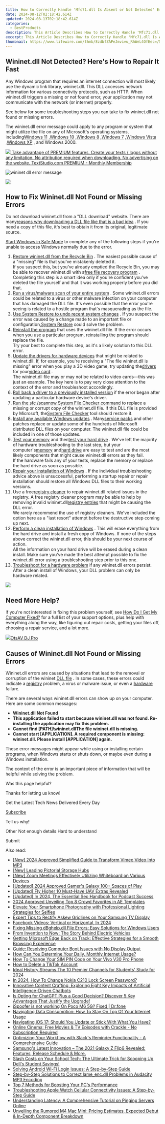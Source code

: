 ```yaml
---
title: How to Correctly Handle 'Mfc71.dll Is Absent or Not Detected' Errors
date: 2024-08-12T02:18:42.614Z
updated: 2024-08-13T02:18:42.614Z
categories:
  - BestProducts
description: This Article Describes How to Correctly Handle 'Mfc71.dll Is Absent or Not Detected' Errors
excerpt: This Article Describes How to Correctly Handle 'Mfc71.dll Is Absent or Not Detected' Errors
thumbnail: https://www.lifewire.com/thmb/8zdbfZAPeJmvivu_RhWeL4OfEec=/540x405/filters:no_upscale():max_bytes(150000):strip_icc():format(webp)/mfc71-dll-error-message-59b2ada4d963ac00116c1b84.png
---
```


## Wininet.dll Not Detected? Here's How to Repair It Fast
 Any Windows program that requires an internet connection will most likely use the dynamic link library, wininet.dll. This DLL accesses network information for various connectivity protocols, such as HTTP. When wininet.dll triggers a missing or not found error, your application may not communicate with the network (or internet) properly.

 See below for some troubleshooting steps you can take to fix wininet.dll not found or missing errors.  

 The wininet.dll error message could apply to any program or system that might utilize the file on any of Microsoft's operating systems, including[Windows 11](https://www.lifewire.com/windows-11-5188930) ,[Windows 10](https://www.lifewire.com/windows-10-2626217) ,[Windows 8](https://www.lifewire.com/windows-8-2626235) ,[Windows 7](https://www.lifewire.com/windows-7-2626265) ,[Windows Vista](https://www.lifewire.com/windows-vista-2626311) ,[Windows XP](https://www.lifewire.com/windows-xp-2626354) , and Windows 2000.

<!-- affiliate ads begin -->
<a href="https://secure.textstudio.com/order/checkout.php?PRODS=35633281&QTY=1&AFFILIATE=108875&CART=1"> <img src="https://secure.avangate.com/images/merchant/d6eb8222c9718486bdabce8b897380f7/products/2_premium-icon.png" border="0"> Take advantage of PREMIUM features. 
Create your texts / logos without any limitation. 
No attribution required when downloading. 
No advertising on the website. 
 TextStudio.com  PREMIUM - Monthly Membership</a>
<!-- affiliate ads end -->
![wininet dll error message](https://www.lifewire.com/thmb/pBaTXyMUlR0Xc_FLaxxY3GLac2o=/1500x0/filters:no_upscale():max_bytes(150000):strip_icc():format(webp)/wininet-dll-error-message-ee04bf78a2434e4ba0d84b6aa7589f54.png)

<!-- affiliate ads begin -->
<a href="https://secure.2checkout.com/order/checkout.php?PRODS=2201613&QTY=1&AFFILIATE=108875&CART=1"><img src="https://www.macdvdripperpro.com/images/devices-3.png" border="0"></a>
<!-- affiliate ads end -->
## How to Fix Wininet.dll Not Found or Missing Errors

 Do not download wininet.dll from a "DLL download" website. There are many[reasons why downloading a DLL file like that is a bad idea](https://www.lifewire.com/important-reasons-not-to-download-dll-files-2624455) . If you need a copy of this file, it's best to obtain it from its original, legitimate source.

[Start Windows in Safe Mode](https://www.lifewire.com/how-do-i-start-windows-in-safe-mode-2624480) to complete any of the following steps if you're unable to access Windows normally due to the error.

1. [Restore wininet.dll from the Recycle Bin](https://www.lifewire.com/how-to-restore-deleted-files-from-the-recycle-bin-2624515) . The easiest possible cause of a "missing" file is that you've mistakenly deleted it.  
 If you suspect this, but you've already emptied the Recycle Bin, you may be able to recover wininet.dll with a[free file recovery program](https://www.lifewire.com/free-data-recovery-software-tools-2622893) .  
 Completing this step is a smart idea only if you're confident you've deleted the file yourself and that it was working properly before you did that.
2. [Run a virus/malware scan of your entire system](https://www.lifewire.com/properly-scan-your-computer-for-viruses-and-other-malware-2624526) . Some wininet.dll errors could be related to a virus or other malware infection on your computer that has damaged the DLL file. It's even possible that the error you're seeing is related to a hostile program that's masquerading as the file.
3. [Use System Restore to undo recent system changes](https://www.lifewire.com/how-to-use-system-restore-in-windows-2626131) . If you suspect the error was caused by a change made to an important file or configuration,[System Restore](https://www.lifewire.com/what-is-system-restore-2626022) could solve the problem.
4. [Reinstall the program](https://www.lifewire.com/what-is-the-proper-way-to-reinstall-a-software-program-2624478) that uses the wininet.dll file. If the error occurs when you use a particular program, reinstalling the program should replace the file.  
 Try your best to complete this step, as it's a likely solution to this DLL error.
5. [Update the drivers for hardware devices](https://www.lifewire.com/how-to-update-drivers-in-windows-2619214) that might be related to wininet.dll. If, for example, you're receiving a "The file wininet.dll is missing" error when you play a 3D video game, try updating the[drivers](https://www.lifewire.com/what-is-a-device-driver-2625796) for your[video card](https://www.lifewire.com/what-is-a-video-card-2618161) .  
 The wininet.dll file may or may not be related to video cards—this was just an example. The key here is to pay very close attention to the context of the error and troubleshoot accordingly.
6. [Roll back a driver to a previously installed version](https://www.lifewire.com/how-to-roll-back-a-driver-in-windows-2619217) if the error began after updating a particular hardware device's driver.
7. [Run the sfc /scannow System File Checker command](https://www.lifewire.com/how-to-use-sfc-scannow-to-repair-windows-system-files-2626161) to replace a missing or corrupt copy of the wininet.dll file. If this DLL file is provided by Microsoft, the[System File Checker](https://www.lifewire.com/sfc-command-system-file-checker-2626020) tool should restore it.
8. [Install any available Windows updates](https://www.lifewire.com/how-to-check-for-install-windows-updates-2624596) . Many[service packs](https://www.lifewire.com/what-is-a-service-pack-2626010) and other patches replace or update some of the hundreds of Microsoft distributed DLL files on your computer. The wininet.dll file could be included in one of those updates.
9. [Test your memory](https://www.lifewire.com/free-memory-test-programs-2626178) and then[test your hard drive](https://www.lifewire.com/free-hard-drive-testing-programs-2626183) . We've left the majority of hardware troubleshooting to the last step, but your computer's[memory](https://www.lifewire.com/what-is-random-access-memory-ram-2618159) and[hard drive](https://www.lifewire.com/what-is-a-hard-disk-drive-2618152) are easy to test and are the most likely components that might cause wininet.dll errors as they fail.  
 If the hardware fails any of your tests, replace the memory or replace the hard drive as soon as possible.
10. [Repair your installation of Windows](https://www.lifewire.com/how-do-i-automatically-repair-windows-problems-2624907) . If the individual troubleshooting advice above is unsuccessful, performing a startup repair or repair installation should restore all Windows DLL files to their working versions.
11. Use a free[registry cleaner](https://www.lifewire.com/free-registry-cleaners-2626176) to repair wininet.dll related issues in the registry. A free registry cleaner program may be able to help by removing invalid wininet.dll[registry entries](https://www.lifewire.com/what-is-a-registry-key-2625999) that might be causing the DLL error.  
 We rarely recommend the use of registry cleaners. We've included the option here as a "last resort" attempt before the destructive step coming up next.
12. [Perform a clean installation of Windows](https://www.lifewire.com/how-to-clean-install-windows-2624904) . This will erase everything from the hard drive and install a fresh copy of Windows. If none of the steps above correct the wininet.dll error, this should be your next course of action.  
 All the information on your hard drive will be erased during a clean install. Make sure you've made the best attempt possible to fix the wininet.dll error using a troubleshooting step prior to this one.
13. [Troubleshoot for a hardware problem](https://www.lifewire.com/fix-a-dll-issue-caused-by-a-hardware-problem-2624493) if any wininet.dll errors persist. After a clean install of Windows, your DLL problem can only be hardware related.

<!-- affiliate ads begin -->
<a href="https://secure.2checkout.com/order/checkout.php?PRODS=3851691&QTY=1&AFFILIATE=108875&CART=1"><img src="http://www.aiseesoft.com/avangate/30p/banner.jpg" border="0"></a>
<!-- affiliate ads end -->
## Need More Help?

 If you're not interested in fixing this problem yourself, see [How Do I Get My Computer Fixed?](https://www.lifewire.com/how-do-i-get-my-computer-fixed-2625167) for a full list of your support options, plus help with everything along the way, like figuring out repair costs, getting your files off, choosing a repair service, and a lot more.

<!-- affiliate ads begin -->
<a href="https://otszone.ots7.com/order/checkout.php?PRODS=4713321&QTY=1&AFFILIATE=108875&CART=1"><img src="https://green.ots7.com/screenshots/OtsAV/OtsAVDJ1.90-300x188.jpg" border="0">OtsAV DJ Pro</a>
<!-- affiliate ads end -->
## Causes of Wininet.dll Not Found or Missing Errors

 Wininet.dll errors are caused by situations that lead to the removal or corruption of the wininet [DLL file](https://www.lifewire.com/what-is-a-dll-file-2625852) . In some cases, these errors could indicate a [registry](https://www.lifewire.com/windows-registry-2625992) problem, a virus or malware issue, or even a [hardware](https://www.lifewire.com/computer-hardware-2625895) failure.

 There are several ways wininet.dll errors can show up on your computer. Here are some common messages:

* **Wininet.dll Not Found**
* **This application failed to start because wininet.dll was not found. Re-installing the application may fix this problem.**
* **Cannot find \[PATH\]\\wininet.dllThe file wininet.dll is missing.**
* **Cannot start \[APPLICATION\]. A required component is missing: wininet.dll. Please install \[APPLICATION\] again.**

 These error messages might appear while using or installing certain programs, when Windows starts or shuts down, or maybe even during a Windows installation.

 The context of the error is an important piece of information that will be helpful while solving the problem.

Was this page helpful?

Thanks for letting us know!

 Get the Latest Tech News Delivered Every Day

[Subscribe](https://www.lifewire.com/#)

Tell us why!

 Other  Not enough details  Hard to understand

 Submit

<ins class="adsbygoogle"
     style="display:block"
     data-ad-format="autorelaxed"
     data-ad-client="ca-pub-7571918770474297"
     data-ad-slot="1223367746"></ins>



<ins class="adsbygoogle"
     style="display:block"
     data-ad-client="ca-pub-7571918770474297"
     data-ad-slot="8358498916"
     data-ad-format="auto"
     data-full-width-responsive="true"></ins>

<span class="atpl-alsoreadstyle">Also read:</span>
<div><ul>
<li><a href="https://vimeo-videos.techidaily.com/new-2024-approved-simplified-guide-to-transform-vimeo-video-into-mp3/"><u>[New] 2024 Approved  Simplified Guide to Transform Vimeo Video Into MP3</u></a></li>
<li><a href="https://extra-guidance.techidaily.com/new-leading-pictorial-storage-hubs/"><u>[New] Leading Pictorial Storage Hubs</u></a></li>
<li><a href="https://screen-mirroring-recording.techidaily.com/new-zoom-meetings-effectively-utilizing-whiteboard-on-various-devices/"><u>[New] Zoom Meetings  Effectively Utilizing Whiteboard on Various Devices</u></a></li>
<li><a href="https://eaxpv-info.techidaily.com/updated-2024-approved-gamers-galaxy-100plus-spaces-of-play/"><u>[Updated] 2024 Approved  Gamer's Galaxy  100+ Spaces of Play</u></a></li>
<li><a href="https://some-techniques.techidaily.com/updated-fly-higher-10-must-have-uav-extras-revealed/"><u>[Updated] Fly Higher  10 Must-Have UAV Extras Revealed</u></a></li>
<li><a href="https://fox-access.techidaily.com/updated-in-2024-the-essential-seo-handbook-for-podcast-success/"><u>[Updated] In 2024, The Essential Seo Handbook for Podcast Success</u></a></li>
<li><a href="https://instagram-clips.techidaily.com/2024-approved-unveiling-top-8-crowd-favorites-in-ae-templates/"><u>2024 Approved  Unveiling Top 8 Crowd Favorites in AE Templates</u></a></li>
<li><a href="https://techno-recovery.techidaily.com/elevate-your-smartphone-photography-with-professional-lighting-strategies-for-selfies/"><u>Elevate Your Smartphone Photography with Professional Lighting Strategies for Selfies</u></a></li>
<li><a href="https://techno-recovery.techidaily.com/expert-tips-to-rectify-askew-gridlines-on-your-samsung-tv-display/"><u>Expert Tips to Rectify Askew Gridlines on Your Samsung TV Display</u></a></li>
<li><a href="https://facebook-video-files.techidaily.com/facebook-videos-vertical-or-horizontal-in-2024/"><u>Facebook Videos; Vertical or Horizontal, In 2024</u></a></li>
<li><a href="https://techno-recovery.techidaily.com/fixing-missing-dbghelpdll-file-errors-easy-solutions-for-windows-users/"><u>Fixing Missing dBghelp.dll File Errors: Easy Solutions for Windows Users</u></a></li>
<li><a href="https://techno-recovery.techidaily.com/from-invention-to-now-the-story-behind-electric-vehicles/"><u>From Invention to Now: The Story Behind Electric Vehicles</u></a></li>
<li><a href="https://techno-recovery.techidaily.com/getting-microsoft-edge-back-on-track-effective-strategies-for-a-smooth-browsing-experience/"><u>Getting Microsoft Edge Back on Track: Effective Strategies for a Smooth Browsing Experience</u></a></li>
<li><a href="https://techno-recovery.techidaily.com/guide-resolving-computer-boot-issues-with-no-display-output/"><u>Guide: Resolving Computer Boot Issues with No Display Output</u></a></li>
<li><a href="https://techno-recovery.techidaily.com/how-can-you-determine-your-daily-monthly-internet-usage/"><u>How Can You Determine Your Daily, Monthly Internet Usage?</u></a></li>
<li><a href="https://sim-unlock.techidaily.com/how-to-change-your-sim-pin-code-on-your-vivo-v30-pro-phone-by-drfone-android/"><u>How To Change Your SIM PIN Code on Your Vivo V30 Pro Phone</u></a></li>
<li><a href="https://techno-recovery.techidaily.com/how-to-delete-a-tiktok-account/"><u>How to Delete a TikTok Account</u></a></li>
<li><a href="https://youtube-stream.techidaily.com/ideal-history-streams-the-10-premier-channels-for-students-study-for-2024/"><u>Ideal History Streams  The 10 Premier Channels for Students' Study for 2024</u></a></li>
<li><a href="https://easy-unlock-android.techidaily.com/in-2024-how-to-change-nokia-c210-lock-screen-password-by-drfone-android/"><u>In 2024, How To Change Nokia C210 Lock Screen Password?</u></a></li>
<li><a href="https://tech-haven.techidaily.com/innovative-content-crafting-exploring-eight-key-impacts-of-artificial-intelligence-driven-chatbots/"><u>Innovative Content Crafting: Exploring Eight Key Impacts of Artificial Intelligence-Driven Chatbots</u></a></li>
<li><a href="https://techno-recovery.techidaily.com/is-opting-for-chatgpt-plus-a-good-decision-discover-5-key-advantages-that-justify-the-upgrade/"><u>Is Opting for ChatGPT Plus a Good Decision? Discover 5 Key Advantages That Justify the Upgrade!</u></a></li>
<li><a href="https://fake-location.techidaily.com/ispoofer-is-not-working-on-poco-m6-5g-fixed-drfone-by-drfone-virtual-android/"><u>iSpoofer is not working On Poco M6 5G? Fixed | Dr.fone</u></a></li>
<li><a href="https://techno-recovery.techidaily.com/navigating-data-consumption-how-to-stay-on-top-of-your-internet-usage/"><u>Navigating Data Consumption: How To Stay On Top Of Your Internet Usage</u></a></li>
<li><a href="https://techno-recovery.techidaily.com/navigating-ios-17-should-you-update-or-stick-with-what-you-have/"><u>Navigating iOS 17: Should You Update or Stick With What You Have?</u></a></li>
<li><a href="https://techno-recovery.techidaily.com/online-cinema-free-movies-and-tv-episodes-with-crackle-no-subscription-required/"><u>Online Cinema: Free Movies & TV Episodes with Crackle - No Subscription Required</u></a></li>
<li><a href="https://techno-recovery.techidaily.com/optimizing-your-workflow-with-slacks-reminder-functionality-a-comprehensive-guide/"><u>Optimizing Your Workflow with Slack's Reminder Functionality - A Comprehensive Guide</u></a></li>
<li><a href="https://techno-recovery.techidaily.com/1722853275231-samsungs-latest-innovation-the-2021-galaxy-z-flip6-revealed-features-release-schedule-and-more/"><u>Samsung's Latest Innovation – The 2021 Galaxy Z Flip6 Revealed: Features, Release Schedule & More.</u></a></li>
<li><a href="https://techno-recovery.techidaily.com/slash-costs-on-your-school-tech-the-ultimate-trick-for-scooping-up-dells-student-savings/"><u>Slash Costs on Your School Tech: The Ultimate Trick for Scooping Up Dell's Student Savings!</u></a></li>
<li><a href="https://techno-recovery.techidaily.com/solving-android-wi-fi-login-issues-a-step-by-step-guide/"><u>Solving Android Wi-Fi Login Issues: A Step-by-Step Guide</u></a></li>
<li><a href="https://techno-recovery.techidaily.com/step-by-step-solutions-to-correct-lameencdll-problems-in-audacity-mp3-encoding/"><u>Step-by-Step Solutions to Correct lame_enc.dll Problems in Audacity MP3 Encoding</u></a></li>
<li><a href="https://techno-recovery.techidaily.com/top-7-methods-for-boosting-your-pcs-performance/"><u>Top 7 Methods for Boosting Your PC's Performance</u></a></li>
<li><a href="https://techno-recovery.techidaily.com/troubleshooting-apple-watch-cellular-connectivity-issues-a-step-by-step-guide/"><u>Troubleshooting Apple Watch Cellular Connectivity Issues: A Step-by-Step Guide</u></a></li>
<li><a href="https://techno-recovery.techidaily.com/understanding-latency-a-comprehensive-tutorial-on-pinging-servers-online/"><u>Understanding Latency: A Comprehensive Tutorial on Pinging Servers Online</u></a></li>
<li><a href="https://techno-recovery.techidaily.com/unveiling-the-rumored-m4-mac-mini-pricing-estimates-expected-debut-and-in-depth-component-breakdown/"><u>Unveiling the Rumored M4 Mac Mini: Pricing Estimates, Expected Debut & In-Depth Component Breakdown</u></a></li>
</ul></div>
